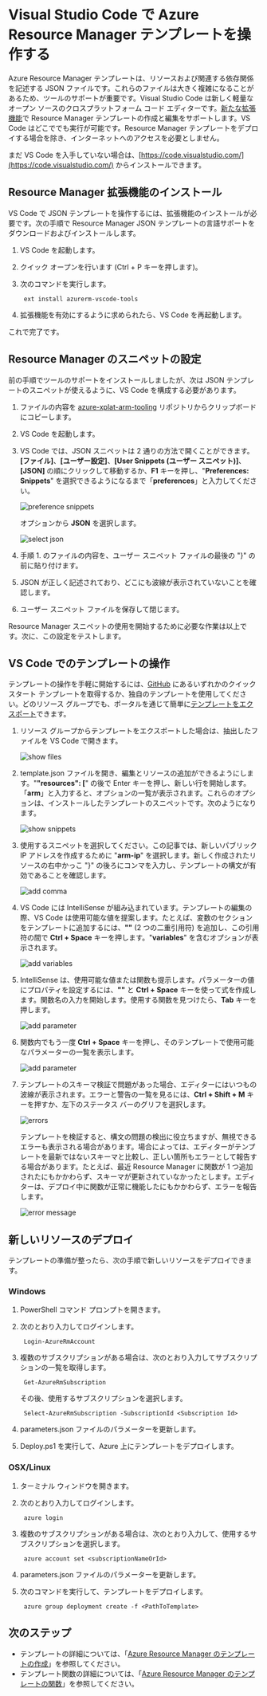 <properties
   pageTitle="VS Code で Resource Manager テンプレートを操作する | Microsoft Azure"
   description="Visual Studio Code を設定し、Azure Resource Manager テンプレートを作成する方法について説明します。"
   services="azure-resource-manager"
   documentationCenter="na"
   authors="cmatskas"
   manager="timlt"
   editor="tysonn"/>

<tags
   ms.service="azure-resource-manager"
   ms.devlang="na"
   ms.topic="get-started-article"
   ms.tgt_pltfrm="na"
   ms.workload="na"
   ms.date="06/29/2016"
   ms.author="chmatsk;tomfitz"/>

# Visual Studio Code で Azure Resource Manager テンプレートを操作する

Azure Resource Manager テンプレートは、リソースおよび関連する依存関係を記述する JSON ファイルです。これらのファイルは大きく複雑になることがあるため、ツールのサポートが重要です。Visual Studio Code は新しく軽量なオープン ソースのクロスプラットフォーム コード エディターです。[新たな拡張機能](https://marketplace.visualstudio.com/items?itemName=msazurermtools.azurerm-vscode-tools)で Resource Manager テンプレートの作成と編集をサポートします。VS Code はどこででも実行が可能です。Resource Manager テンプレートをデプロイする場合を除き、インターネットへのアクセスを必要としません。

まだ VS Code を入手していない場合は、[https://code.visualstudio.com/](https://code.visualstudio.com/) からインストールできます。

## Resource Manager 拡張機能のインストール

VS Code で JSON テンプレートを操作するには、拡張機能のインストールが必要です。次の手順で Resource Manager JSON テンプレートの言語サポートをダウンロードおよびインストールします。

1. VS Code を起動します。
2. クイック オープンを行います (Ctrl + P キーを押します)。
3. 次のコマンドを実行します。

        ext install azurerm-vscode-tools

4. 拡張機能を有効にするように求められたら、VS Code を再起動します。

 これで完了です。

## Resource Manager のスニペットの設定

前の手順でツールのサポートをインストールしましたが、次は JSON テンプレートのスニペットが使えるように、VS Code を構成する必要があります。

1. ファイルの内容を [azure-xplat-arm-tooling](https://raw.githubusercontent.com/Azure/azure-xplat-arm-tooling/master/VSCode/armsnippets.json) リポジトリからクリップボードにコピーします。
2. VS Code を起動します。
3. VS Code では、JSON スニペットは 2 通りの方法で開くことができます。**[ファイル]**、**[ユーザー設定]**、**[User Snippets (ユーザー スニペット)]**、**[JSON]** の順にクリックして移動するか、**F1** キーを押し、"**Preferences: Snippets**" を選択できるようになるまで「**preferences**」と入力してください。

    ![preference snippets](./media/resource-manager-vs-code/preferences-snippets.png)

    オプションから **JSON** を選択します。

    ![select json](./media/resource-manager-vs-code/select-json.png)

4. 手順 1. のファイルの内容を、ユーザー スニペット ファイルの最後の "}" の前に貼り付けます。
5. JSON が正しく記述されており、どこにも波線が表示されていないことを確認します。
6. ユーザー スニペット ファイルを保存して閉じます。

Resource Manager スニペットの使用を開始するために必要な作業は以上です。次に、この設定をテストします。

## VS Code でのテンプレートの操作

テンプレートの操作を手軽に開始するには、[GitHub](https://github.com/Azure/azure-quickstart-templates) にあるいずれかのクイック スタート テンプレートを取得するか、独自のテンプレートを使用してください。どのリソース グループでも、ポータルを通じて簡単に[テンプレートをエクスポート](resource-manager-export-template.md)できます。

1. リソース グループからテンプレートをエクスポートした場合は、抽出したファイルを VS Code で開きます。

    ![show files](./media/resource-manager-vs-code/show-files.png)

2. template.json ファイルを開き、編集とリソースの追加ができるようにします。"**"resources": [**" の後で Enter キーを押し、新しい行を開始します。「**arm**」と入力すると、オプションの一覧が表示されます。これらのオプションは、インストールしたテンプレートのスニペットです。次のようになります。

    ![show snippets](./media/resource-manager-vs-code/type-snippets.png)

3. 使用するスニペットを選択してください。この記事では、新しいパブリック IP アドレスを作成するために "**arm-ip**" を選択します。新しく作成されたリソースの右中かっこ "}" の後ろにコンマを入力し、テンプレートの構文が有効であることを確認します。

     ![add comma](./media/resource-manager-vs-code/add-comma.png)

4. VS Code には IntelliSense が組み込まれています。テンプレートの編集の際、VS Code は使用可能な値を提案します。たとえば、変数のセクションをテンプレートに追加するには、**""** (2 つの二重引用符) を追加し、この引用符の間で **Ctrl + Space** キーを押します。"**variables**" を含むオプションが表示されます。

    ![add variables](./media/resource-manager-vs-code/add-variables.png)

5. IntelliSense は、使用可能な値または関数も提示します。パラメーターの値にプロパティを設定するには、**""** と **Ctrl + Space** キーを使って式を作成します。関数名の入力を開始します。使用する関数を見つけたら、**Tab** キーを押します。

    ![add parameter](./media/resource-manager-vs-code/select-parameters.png)

6. 関数内でもう一度 **Ctrl + Space** キーを押し、そのテンプレートで使用可能なパラメーターの一覧を表示します。

    ![add parameter](./media/resource-manager-vs-code/select-avail-parameters.png)

7. テンプレートのスキーマ検証で問題があった場合、エディターにはいつもの波線が表示されます。エラーと警告の一覧を見るには、**Ctrl + Shift + M** キーを押すか、左下のステータス バーのグリフを選択します。

    ![errors](./media/resource-manager-vs-code/errors.png)

    テンプレートを検証すると、構文の問題の検出に役立ちますが、無視できるエラーも表示される場合があります。場合によっては、エディターがテンプレートを最新ではないスキーマと比較し、正しい箇所もエラーとして報告する場合があります。たとえば、最近 Resource Manager に関数が 1 つ追加されたにもかかわらず、スキーマが更新されていなかったとします。エディターは、デプロイ中に関数が正常に機能したにもかかわらず、エラーを報告します。

    ![error message](./media/resource-manager-vs-code/unrecognized-function.png)

## 新しいリソースのデプロイ

テンプレートの準備が整ったら、次の手順で新しいリソースをデプロイできます。

### Windows

1. PowerShell コマンド プロンプトを開きます。
2. 次のとおり入力してログインします。

        Login-AzureRmAccount 

3. 複数のサブスクリプションがある場合は、次のとおり入力してサブスクリプションの一覧を取得します。

        Get-AzureRmSubscription

    その後、使用するサブスクリプションを選択します。
   
        Select-AzureRmSubscription -SubscriptionId <Subscription Id>

4. parameters.json ファイルのパラメーターを更新します。
5. Deploy.ps1 を実行して、Azure 上にテンプレートをデプロイします。

### OSX/Linux

1. ターミナル ウィンドウを開きます。
2. 次のとおり入力してログインします。

        azure login 

3. 複数のサブスクリプションがある場合は、次のとおり入力して、使用するサブスクリプションを選択します。

        azure account set <subscriptionNameOrId> 

4. parameters.json ファイルのパラメーターを更新します。
5. 次のコマンドを実行して、テンプレートをデプロイします。

        azure group deployment create -f <PathToTemplate> 

## 次のステップ

- テンプレートの詳細については、「[Azure Resource Manager のテンプレートの作成](resource-group-authoring-templates.md)」を参照してください。
- テンプレート関数の詳細については、「[Azure Resource Manager のテンプレートの関数](resource-group-template-functions.md)」を参照してください。

<!---HONumber=AcomDC_0706_2016-->